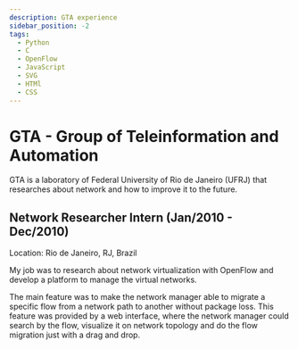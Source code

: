 ```yaml
---
description: GTA experience
sidebar_position: -2
tags:
  - Python
  - C
  - OpenFlow
  - JavaScript
  - SVG
  - HTMl
  - CSS
---
```


# GTA - Group of Teleinformation and Automation

GTA is a laboratory of Federal University of Rio de Janeiro (UFRJ) that researches about network and how to improve it to the future.

## Network Researcher Intern (Jan/2010 - Dec/2010)

Location: Rio de Janeiro, RJ, Brazil

My job was to research about network virtualization with OpenFlow and develop a platform to manage the virtual networks.

The main feature was to make the network manager able to migrate a specific flow from a network path to another without package loss. This feature was provided by a web interface, where the network manager could search by the flow, visualize it on network topology and do the flow migration just with a drag and drop.
